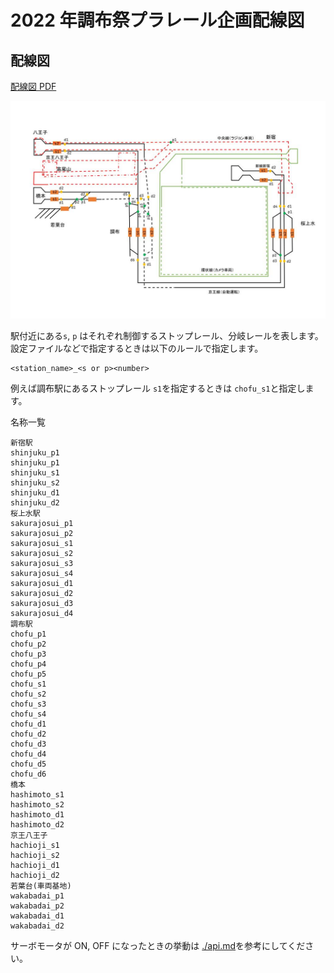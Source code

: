 # 2022 年調布祭プラレール企画配線図

## 配線図

[配線図 PDF](./chofufes2022-map.pdf)

![配線図](./chofufes2022-map.jpg)

駅付近にある`s`, `p` はそれぞれ制御するストップレール、分岐レールを表します。
設定ファイルなどで指定するときは以下のルールで指定します。

```text
<station_name>_<s or p><number>
```

例えば調布駅にあるストップレール `s1`を指定するときは `chofu_s1`と指定します。


名称一覧
```
新宿駅
shinjuku_p1
shinjuku_p1
shinjuku_s1
shinjuku_s2
shinjuku_d1
shinjuku_d2
桜上水駅
sakurajosui_p1
sakurajosui_p2
sakurajosui_s1
sakurajosui_s2
sakurajosui_s3
sakurajosui_s4
sakurajosui_d1
sakurajosui_d2
sakurajosui_d3
sakurajosui_d4
調布駅
chofu_p1
chofu_p2
chofu_p3
chofu_p4
chofu_p5
chofu_s1
chofu_s2
chofu_s3
chofu_s4
chofu_d1
chofu_d2
chofu_d3
chofu_d4
chofu_d5
chofu_d6
橋本
hashimoto_s1
hashimoto_s2
hashimoto_d1
hashimoto_d2
京王八王子
hachioji_s1
hachioji_s2
hachioji_d1
hachioji_d2
若葉台(車両基地)
wakabadai_p1
wakabadai_p2
wakabadai_d1
wakabadai_d2
```

サーボモータが ON, OFF になったときの挙動は [./api.md](https://github.com/ueckoken/plarail2021-soft/blob/main/docs/api.md#client---control-external)を参考にしてください。
